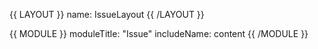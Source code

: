 {{ LAYOUT }}
name: IssueLayout
{{ /LAYOUT }}

{{ MODULE }}
    moduleTitle: "Issue"
    includeName: content
{{ /MODULE }}

